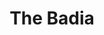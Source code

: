 ---
layout: architecture
title: The Badia
category: 
building: badia
image: badia-thumbnail.png
blurb: The Badia...
thumbnail: badia-thumbnail.png
status: live
image-model: badia-models.png
front_page: live
model_link: https://3d.wlu.edu/v21/pages/Badia/Badia.html
model_thumbnail: /assets/images/thumbnail/badia-model.png
model_info: 
---